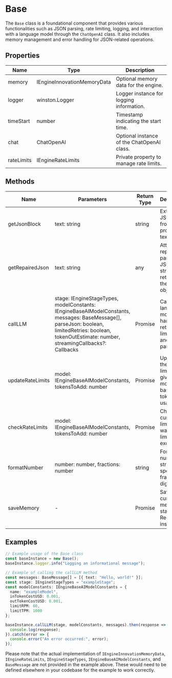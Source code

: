 # Base

The `Base` class is a foundational component that provides various functionalities such as JSON parsing, rate limiting, logging, and interaction with a language model through the `ChatOpenAI` class. It also includes memory management and error handling for JSON-related operations.

## Properties

| Name        | Type                              | Description                                   |
|-------------|-----------------------------------|-----------------------------------------------|
| memory      | IEngineInnovationMemoryData       | Optional memory data for the engine.          |
| logger      | winston.Logger                    | Logger instance for logging information.      |
| timeStart   | number                            | Timestamp indicating the start time.          |
| chat        | ChatOpenAI                        | Optional instance of the ChatOpenAI class.    |
| rateLimits  | IEngineRateLimits                 | Private property to manage rate limits.       |

## Methods

| Name            | Parameters                                                                                   | Return Type | Description                                                                 |
|-----------------|----------------------------------------------------------------------------------------------|-------------|-----------------------------------------------------------------------------|
| getJsonBlock    | text: string                                                                                 | string      | Extracts a JSON block from the provided text.                               |
| getRepairedJson | text: string                                                                                 | any         | Attempts to repair and parse a JSON string, returning the parsed object.    |
| callLLM         | stage: IEngineStageTypes, modelConstants: IEngineBaseAIModelConstants, messages: BaseMessage[], parseJson: boolean, limitedRetries: boolean, tokenOutEstimate: number, streamingCallbacks?: Callbacks | Promise<any> | Calls the language model and handles retries, rate limiting, and JSON parsing. |
| updateRateLimits | model: IEngineBaseAIModelConstants, tokensToAdd: number                                      | Promise<void> | Updates the rate limits for a given model based on token usage.             |
| checkRateLimits | model: IEngineBaseAIModelConstants, tokensToAdd: number                                      | Promise<void> | Checks the current rate limits and waits if limits are exceeded.            |
| formatNumber    | number: number, fractions: number                                                             | string      | Formats a number to a string with specified fraction digits.                |
| saveMemory      | -                                                                                            | Promise<void> | Saves the current memory state to a Redis instance.                         |

## Examples

```typescript
// Example usage of the Base class
const baseInstance = new Base();
baseInstance.logger.info("Logging an informational message");

// Example of calling the callLLM method
const messages: BaseMessage[] = [{ text: "Hello, world!" }];
const stage: IEngineStageTypes = "exampleStage";
const modelConstants: IEngineBaseAIModelConstants = {
  name: "exampleModel",
  inTokenCostUSD: 0.001,
  outTokenCostUSD: 0.001,
  limitRPM: 60,
  limitTPM: 1000
};

baseInstance.callLLM(stage, modelConstants, messages).then(response => {
  console.log(response);
}).catch(error => {
  console.error("An error occurred:", error);
});
```

Please note that the actual implementation of `IEngineInnovationMemoryData`, `IEngineRateLimits`, `IEngineStageTypes`, `IEngineBaseAIModelConstants`, and `BaseMessage` are not provided in the example above. These would need to be defined elsewhere in your codebase for the example to work correctly.